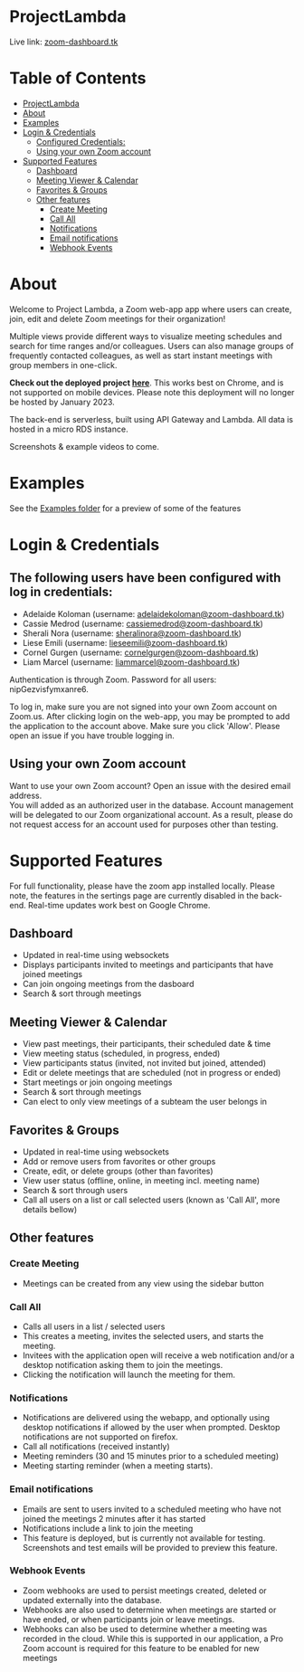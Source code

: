 # ProjectLambda
Live link: [zoom-dashboard.tk](https://zoom-dashboard.tk)

# Table of Contents

- [ProjectLambda](#projectlambda)
- [About](#about)
- [Examples](#examples)
- [Login & Credentials](#login--credentials)
  - [Configured Credentials:](#the-following-users-have-been-configured-with-log-in-credentials)
  - [Using your own Zoom account](#using-your-own-zoom-account)
- [Supported Features](#supported-features)
  - [Dashboard](#dashboard)
  - [Meeting Viewer & Calendar](#meeting-viewer--calendar)
  - [Favorites & Groups](#favorites--groups)
  - [Other features](#other-features)
    - [Create Meeting](#create-meeting)
    - [Call All](#call-all)
    - [Notifications](#notifications)
    - [Email notifications](#email-notifications)
    - [Webhook Events](#webhook-events)

# About
Welcome to Project Lambda, a Zoom web-app app where users can create, join, edit and delete Zoom meetings for their organization! 

Multiple views provide different ways to visualize meeting schedules and search for time ranges and/or colleagues. Users can also manage groups of frequently contacted colleagues, as well as start instant meetings with group members in one-click.

**Check out the deployed project [here](https://zoom-dashboard.tk)**. This works best on Chrome, and is not supported on mobile devices. 
Please note this deployment will no longer be hosted by January 2023.

The back-end is serverless, built using API Gateway and Lambda. All data is hosted in a micro RDS instance.

Screenshots & example videos to come.

# Examples
See the [Examples folder](/Examples) for a preview of some of the features

# Login & Credentials

## The following users have been configured with log in credentials:
- Adelaide Koloman (username: adelaidekoloman@zoom-dashboard.tk)
- Cassie Medrod (username: cassiemedrod@zoom-dashboard.tk)
- Sherali Nora (username: sheralinora@zoom-dashboard.tk)
- Liese Emili (username: lieseemili@zoom-dashboard.tk)
- Cornel Gurgen (username: cornelgurgen@zoom-dashboard.tk)
- Liam Marcel (username: liammarcel@zoom-dashboard.tk)

Authentication is through Zoom. Password for all users: nipGezvisfymxanre6.

To log in, make sure you are not signed into your own Zoom account on Zoom.us. 
After clicking login on the web-app, you may be prompted to add the application to the account above. Make sure you click 'Allow'.
Please open an issue if you have trouble logging in.

## Using your own Zoom account
Want to use your own Zoom account? Open an issue with the desired email address. <br/>
You will added as an authorized user in the database.
Account management will be delegated to our Zoom organizational account. As a result, please do not request access for an account used for purposes other than testing. 


# Supported Features
For full functionality, please have the zoom app installed locally. Please note, the features in the sertings page are currently disabled in the back-end.
Real-time updates work best on Google Chrome.

## Dashboard
- Updated in real-time using websockets
- Displays participants invited to meetings and participants that have joined meetings
- Can join ongoing meetings from the dasboard
- Search & sort through meetings

## Meeting Viewer & Calendar
- View past meetings, their participants, their scheduled date & time
- View meeting status (scheduled, in progress, ended)
- View participants status (invited, not invited but joined, attended)
- Edit or delete meetings that are scheduled (not in progress or ended)
- Start meetings or join ongoing meetings
- Search & sort through meetings
- Can elect to only view meetings of a subteam the user belongs in

## Favorites & Groups
- Updated in real-time using websockets
- Add or remove users from favorites or other groups
- Create, edit, or delete groups (other than favorites)
- View user status (offline, online, in meeting incl. meeting name)
- Search & sort through users
- Call all users on a list or call selected users (known as 'Call All', more details bellow)

## Other features

### Create Meeting
- Meetings can be created from any view using the sidebar button

### Call All
- Calls all users in a list / selected users 
- This creates a meeting, invites the selected users, and starts the meeting.
- Invitees with the application open will receive a web notification and/or a desktop notification asking them to join the meetings.
- Clicking the notification will launch the meeting for them.


### Notifications
- Notifications are delivered using the webapp, and optionally using desktop notifications if allowed by the user when prompted. Desktop notifications are not supported on firefox.
- Call all notifications (received instantly)
- Meeting reminders (30 and 15 minutes prior to a scheduled meeting)
- Meeting starting reminder (when a meeting starts).

### Email notifications
- Emails are sent to users invited to a scheduled meeting who have not joined the meetings 2 minutes after it has started
- Notifications include a link to join the meeting
- This feature is deployed, but is currently not available for testing. Screenshots and test emails will be provided to preview this feature. 

### Webhook Events
- Zoom webhooks are used to persist meetings created, deleted or updated externally into the database.
- Webhooks are also used to determine when meetings are started or have ended, or when participants join or leave meetings.
- Webhooks can also be used to determine whether a meeting was recorded in the cloud. While this is supported in our application, a Pro Zoom account is required for this feature to be enabled for new meetings

